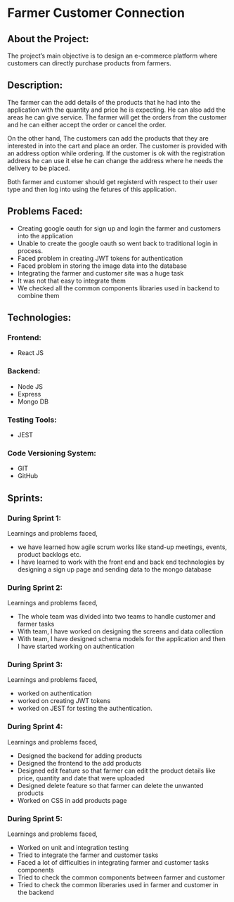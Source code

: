 # Farmer Customer Connection
## About the Project:
The project’s main objective is to design an e-commerce platform where customers can directly purchase products from farmers.

## Description:
The farmer can the add details of the products that he had into the application with the quantity and price he is expecting. He can also add the areas he can give service. The farmer will get the orders from the customer and he can either accept the order or cancel the order. 
	
On the other hand, The customers can add the products that they are interested in into the cart and place an order. The customer is provided with an address option while ordering. If the customer is ok with the registration address he can use it else he can change the address where he needs the delivery to be placed.

Both farmer and customer should get registerd with respect to their user type and then log into using the fetures of this application.
	
## Problems Faced:
* Creating google oauth for sign up and login the farmer and customers into the application
* Unable to create the google oauth so went back to traditional login in process.
* Faced problem in creating JWT tokens for authentication
* Faced problem in storing the image data into the database
* Integrating the farmer and customer site was a huge task
* It was not that easy to integrate them
* We checked all the common components libraries used in backend to combine them

## Technologies:
### Frontend:
* React JS

### Backend:
* Node JS 
* Express 
* Mongo DB

### Testing Tools:
* JEST

### Code Versioning System:
* GIT 
* GitHub

## Sprints:
### During Sprint 1:
Learnings and problems faced,
* we have learned how agile scrum works like stand-up meetings, events, product backlogs etc. 
* I have learned to work with the front end and back end technologies by designing a sign up page and sending data to the mongo database


### During Sprint 2:
Learnings and problems faced,
* The whole team was divided into two teams to handle customer and farmer tasks
* With team, I have worked on designing the screens and data collection
* With team, I have designed schema models for the application and then I have started working on authentication


### During Sprint 3:
Learnings and problems faced,
* worked on authentication 
* worked on creating JWT tokens
* worked on JEST for testing the authentication.


### During Sprint 4:
Learnings and problems faced,
* Designed the backend for adding products 
* Designed the frontend to the add products
* Designed edit feature so that farmer can edit the product details like price, quantity and date that were uploaded
* Designed delete feature so that farmer can delete the unwanted products
* Worked on CSS in add products page

### During Sprint 5:
Learnings and problems faced,
* Worked on unit and integration testing
* Tried to integrate the farmer and customer tasks
* Faced a lot of difficulties in integrating farmer and customer tasks components
* Tried to check the common components between farmer and customer
* Tried to check the common liberaries used in farmer and customer in the backend
